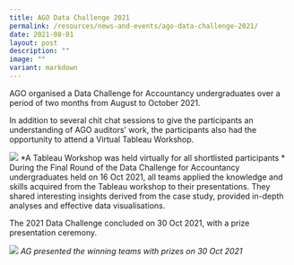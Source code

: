 ```yaml
---
title: AGO Data Challenge 2021
permalink: /resources/news-and-events/ago-data-challenge-2021/
date: 2021-08-01
layout: post
description: ""
image: ""
variant: markdown
---
```

AGO organised a Data Challenge for Accountancy undergraduates over a period of two months from August to October 2021.

In addition to several chit chat sessions to give the participants an understanding of AGO auditors’ work, the participants also had the opportunity to attend a Virtual Tableau Workshop. 

![](/images/News%20&%20Events%20Photos/2021/DataChallenge2021.jpeg)
*A Tableau Workshop was held virtually for all shortlisted participants
*
During the Final Round of the Data Challenge for Accountancy undergraduates held on 16 Oct 2021, all teams applied the knowledge and skills acquired from the Tableau workshop to their presentations. They shared interesting insights derived from the case study, provided in-depth analyses and effective data visualisations.

The 2021 Data Challenge concluded on 30 Oct 2021, with a prize presentation ceremony.

![](/images/News%20&%20Events%20Photos/2021/datachallenge2021prize.jpg)
*AG presented the winning teams with prizes on 30 Oct 2021*